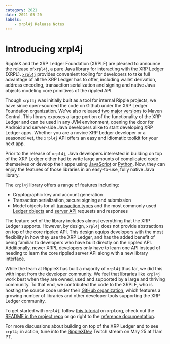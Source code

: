 ```yaml
---
category: 2021
date: 2021-05-20
labels:
    - xrpl4j Release Notes
---
```

# Introducing xrpl4j

RippleX and the XRP Ledger Foundation (XRPLF) are pleased to announce the release of`xrpl4j`, a pure Java library for interacting with the XRP Ledger (XRPL). [`xrpl4j`](https://github.com/XRPLF/xrpl4j) provides convenient tooling for developers to take full advantage of all the XRP Ledger has to offer, including wallet derivation, address encoding, transaction serialization and signing and native Java objects modeling core primitives of the rippled API.

Though `xrpl4j` was initially built as a tool for internal Ripple projects, we have since open-sourced the code on Github under the XRP Ledger Foundation organization. We’ve also released [two major versions](https://search.maven.org/search?q=org.xrpl) to Maven Central. This library exposes a large portion of the functionality of the XRP Ledger and can be used in any JVM environment, opening the door for Android and server-side Java developers alike to start developing XRP Ledger apps. Whether you are a novice XRP Ledger developer or a seasoned vet, the `xrpl4j` API offers an easy and idiomatic toolkit for your next app.

Prior to the release of `xrpl4j`, Java developers interested in building on top of the XRP Ledger either had to write large amounts of complicated code themselves or develop their apps using [JavaScript](https://github.com/ripple/ripple-lib) or [Python](https://github.com/XRPLF/xrpl-py). Now, they can enjoy the features of those libraries in an easy-to-use, fully native Java library.

The `xrpl4j` library offers a range of features including:

* Cryptographic key and account generation
* Transaction serialization, secure signing and submission
* Model objects for all [transaction types](https://xrpl.org/transaction-formats.html) and the most commonly used [Ledger objects](https://xrpl.org/ledger-data-formats.html) and [server API](https://xrpl.org/public-rippled-methods.html) requests and responses

The feature set of the library includes almost everything that the XRP Ledger supports. However, by design, `xrpl4j` does not provide abstractions on top of the core rippled API. This design equips developers with the most flexibility in how they use the XRP Ledger, and has the added benefit of being familiar to developers who have built directly on the rippled API. Additionally, newer XRPL developers only have to learn one API instead of needing to learn the core rippled server API along with a new library interface.

While the team at RippleX has built a majority of `xrpl4j` thus far, we did this with input from the developer community. We feel that libraries like `xrpl4j` work best when they are owned, used and supported by a large and thriving community. To that end, we contributed the code to the XRPLF, who is hosting the source code under their [GitHub organization](https://github.com/XRPLF), which features a growing number of libraries and other developer tools supporting the XRP Ledger community.

To get started with `xrpl4j`, follow [this tutorial](https://xrpl.org/get-started-using-java.html) on xrpl.org, check out the [README in the project repo](https://github.com/XRPLF/xrpl4j/blob/main/README.md) or go right to the [reference documentation](https://javadoc.io/doc/org.xrpl/xrpl4j-parent/2.0.0/index.html).

For more discussions about building on top of the XRP Ledger and to see `xrpl4j` in action, tune into the [RippleXDev](https://www.twitch.tv/ripplexdev) Twitch stream on May 25 at 11am PT.
